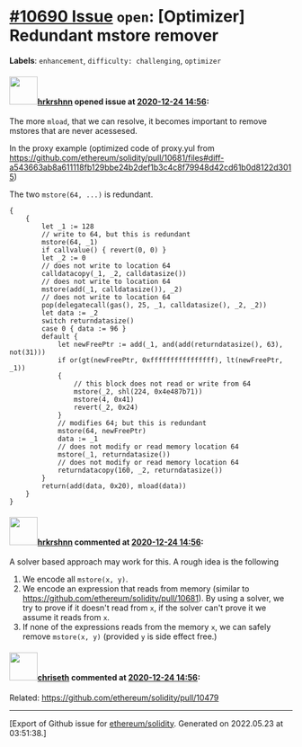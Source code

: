 # [\#10690 Issue](https://github.com/ethereum/solidity/issues/10690) `open`: [Optimizer] Redundant mstore remover
**Labels**: `enhancement`, `difficulty: challenging`, `optimizer`


#### <img src="https://avatars.githubusercontent.com/u/13174375?u=52d702cb6bec53b561afa293cf9cd53ef7a63924&v=4" width="50">[hrkrshnn](https://github.com/hrkrshnn) opened issue at [2020-12-24 14:56](https://github.com/ethereum/solidity/issues/10690):

The more `mload`, that we can resolve, it becomes important to remove mstores that are never acessesed. 

In the proxy example (optimized code of proxy.yul from https://github.com/ethereum/solidity/pull/10681/files#diff-a543663ab8a611118fb129bbe24b2def1b3c4c8f79948d42cd61b0d8122d3015)

The two `mstore(64, ...)` is redundant.

```yul
{
    {
        let _1 := 128
        // write to 64, but this is redundant
        mstore(64, _1)
        if callvalue() { revert(0, 0) }
        let _2 := 0
        // does not write to location 64
        calldatacopy(_1, _2, calldatasize())
        // does not write to location 64
        mstore(add(_1, calldatasize()), _2)
        // does not write to location 64
        pop(delegatecall(gas(), 25, _1, calldatasize(), _2, _2))
        let data := _2
        switch returndatasize()
        case 0 { data := 96 }
        default {
            let newFreePtr := add(_1, and(add(returndatasize(), 63), not(31)))
            if or(gt(newFreePtr, 0xffffffffffffffff), lt(newFreePtr, _1))
            {
                // this block does not read or write from 64
                mstore(_2, shl(224, 0x4e487b71))
                mstore(4, 0x41)
                revert(_2, 0x24)
            }
            // modifies 64; but this is redundant
            mstore(64, newFreePtr)
            data := _1
            // does not modify or read memory location 64
            mstore(_1, returndatasize())
            // does not modify or read memory location 64
            returndatacopy(160, _2, returndatasize())
        }
        return(add(data, 0x20), mload(data))
    }
}
```

#### <img src="https://avatars.githubusercontent.com/u/13174375?u=52d702cb6bec53b561afa293cf9cd53ef7a63924&v=4" width="50">[hrkrshnn](https://github.com/hrkrshnn) commented at [2020-12-24 14:56](https://github.com/ethereum/solidity/issues/10690#issuecomment-750905632):

A solver based approach may work for this. A rough idea is the following

1. We encode all `mstore(x, y)`.
2. We encode an expression that reads from memory (similar to https://github.com/ethereum/solidity/pull/10681). By using a solver, we try to prove if it doesn't read from `x`, if the solver can't prove it we assume it reads from `x`.
3. If none of the expressions reads from the memory `x`, we can safely remove `mstore(x, y)` (provided `y` is side effect free.)

#### <img src="https://avatars.githubusercontent.com/u/9073706?v=4" width="50">[chriseth](https://github.com/chriseth) commented at [2020-12-24 14:56](https://github.com/ethereum/solidity/issues/10690#issuecomment-758702557):

Related: https://github.com/ethereum/solidity/pull/10479


-------------------------------------------------------------------------------



[Export of Github issue for [ethereum/solidity](https://github.com/ethereum/solidity). Generated on 2022.05.23 at 03:51:38.]
